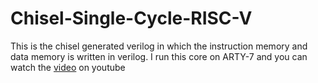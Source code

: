 # Chisel-Single-Cycle-RISC-V
This is the chisel generated verilog in which the instruction memory and data memory is written in verilog.
I run this core on ARTY-7 and you can watch the [video](https://www.youtube.com/watch?v=Vn5n7nC_XLc) on youtube


